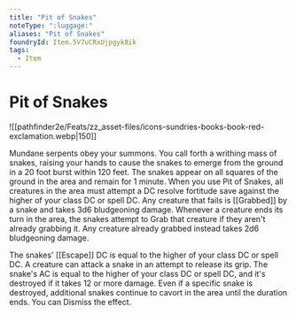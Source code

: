 ```yaml
---
title: "Pit of Snakes"
noteType: ":luggage:"
aliases: "Pit of Snakes"
foundryId: Item.5V7uCRxUjpgyk8ik
tags:
  - Item
---
```


# Pit of Snakes
![[pathfinder2e/Feats/zz_asset-files/icons-sundries-books-book-red-exclamation.webp|150]]

Mundane serpents obey your summons. You call forth a writhing mass of snakes, raising your hands to cause the snakes to emerge from the ground in a 20 foot burst within 120 feet. The snakes appear on all squares of the ground in the area and remain for 1 minute. When you use Pit of Snakes, all creatures in the area must attempt a DC resolve fortitude save against the higher of your class DC or spell DC. Any creature that fails is [[Grabbed]] by a snake and takes 3d6 bludgeoning damage. Whenever a creature ends its turn in the area, the snakes attempt to Grab that creature if they aren't already grabbing it. Any creature already grabbed instead takes 2d6 bludgeoning damage.

The snakes' [[Escape]] DC is equal to the higher of your class DC or spell DC. A creature can attack a snake in an attempt to release its grip. The snake's AC is equal to the higher of your class DC or spell DC, and it's destroyed if it takes 12 or more damage. Even if a specific snake is destroyed, additional snakes continue to cavort in the area until the duration ends. You can Dismiss the effect.
